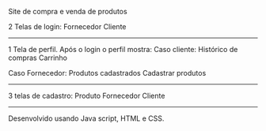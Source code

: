 Site de compra e venda de produtos

2 Telas de login:
Fornecedor
Cliente

-------------------------------
1 Tela de perfil. Após o login o perfil mostra:
Caso cliente:
Histórico de compras
Carrinho

Caso Fornecedor:
Produtos cadastrados
Cadastrar produtos

---------------------------------------
3 telas de cadastro:
Produto
Fornecedor 
Cliente

---------------------------------------------
Desenvolvido usando Java script, HTML e CSS.
